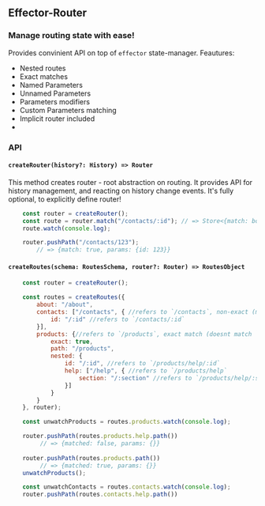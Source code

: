 ## Effector-Router
### Manage routing state with ease!

Provides convinient API on top of `effector` state-manager.
Feautures:
 + Nested routes
 + Exact matches
 + Named Parameters
 + Unnamed Parameters
 + Parameters modifiers
 + Custom Parameters matching
 + Implicit router included
 + 


### API

#### `createRouter(history?: History) => Router`
This method creates router - root abstraction on routing. It provides API for history management, and reacting on history change events.
It's fully optional, to explicitly define router!

```js
	const router = createRouter();
	const route = router.match("/contacts/:id"); // => Store<{match: boolean; params: {}}>
	route.watch(console.log);

	router.pushPath("/contacts/123"); 
		// => {match: true, params: {id: 123}}


```

#### `createRoutes(schema: RoutesSchema, router?: Router) => RoutesObject`

```js
	const router = createRouter();

	const routes = createRoutes({
		about: "/about",
		contacts: ["/contacts", { //refers to `/contacts`, non-exact (matches `/contacts/123`)
			id: "/:id" //refers to `/contacts/:id`
		}],
		products: {//refers to `/products`, exact match (doesnt match `/products`)
			exact: true,
			path: "/products",
			nested: {
				id: "/:id", //refers to `/products/help/:id`
				help: ["/help", { //refers to `/products/help`
					section: "/:section" //refers to `/products/help/:section`
				}]
			}
		}
	}, router);

	const unwatchProducts = routes.products.watch(console.log);

	router.pushPath(routes.products.help.path())
		 // => {matched: false, params: {}}
		
	router.pushPath(routes.products.path())
		 // => {matched: true, params: {}}
	unwatchProducts();

	const unwatchContacts = routes.contacts.watch(console.log);
	router.pushPath(routes.contacts.help.path())
```